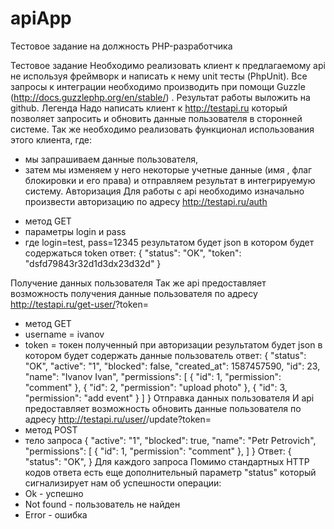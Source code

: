 # apiApp
Тестовое задание на должность PHP-разработчика

Тестовое задание
Необходимо реализовать клиент к предлагаемому api не используя фреймворк и написать к нему unit тесты (PhpUnit). Все запросы  к интеграции необходимо производить при помощи Guzzle (http://docs.guzzlephp.org/en/stable/) . Результат работы  выложить на github.
Легенда
Надо написать клиент к http://testapi.ru который позволяет запросить и обновить данные пользователя в сторонней системе. Так же необходимо реализовать функционал использования этого клиента, где:
 - мы запрашиваем данные пользователя,
 - затем мы изменяем у него некоторые учетные данные (имя , флаг блокировки и его права) и отправляем результат в интегрируемую систему.
Авторизация
Для работы с api необходимо изначально произвести авторизацию по адресу http://testapi.ru/auth
*   метод GET
*   параметры login и pass
*   где login=test, pass=12345
результатом будет json в котором будет содержаться token
ответ:
{
	"status": "OK",
	"token": "dsfd79843r32d1d3dx23d32d"
}
 
Получение данных пользователя
Так же api предоставляет возможность получения данные пользователя  по  адресу  http://testapi.ru/get-user/<username>?token=<token>
*   метод GET
*   username = ivanov
*   token = токен полученный при авторизации
результатом будет json в котором будет содержать данные пользователь
ответ:
{
	"status": "OK",
	"active": "1",
	"blocked": false,
	"created_at": 1587457590,
	"id": 23,
	"name": "Ivanov Ivan",
	"permissions": [
    	{
        	"id": 1,
        	"permission": "comment"
    	},
    	{
        	"id": 2,
        	"permission": "upload photo"
    	},
    	{
        	"id": 3,
        	"permission": "add event"
    	}
	]
}
Отправка данных пользователя
И api предоставляет возможность обновить данные пользователя по адресу  http://testapi.ru/user/<user-id>/update?token=<token>
* метод POST
* тело запроса
{
    "active": "1",
	"blocked": true,
	"name": "Petr Petrovich",
	"permissions": [
    	{
        	"id": 1,
        	"permission": "comment"
    	},
 	]
}
Ответ:
{
    "status": "OK",
}
Для каждого запроса Помимо стандартных HTTP кодов ответа есть еще дополнительный  параметр "status" который сигнализирует нам об успешности операции:
*   Ok - успешно
*   Not found - пользователь не найден
*   Error - ошибка
